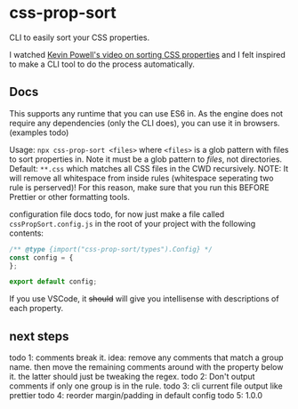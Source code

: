 # css-prop-sort

CLI to easily sort your CSS properties.

I watched [Kevin Powell's video on sorting CSS properties](https://www.youtube.com/watch?v=3Y03OSNw6zo) and I felt inspired to make a CLI tool to do the process automatically.

## Docs

This supports any runtime that you can use ES6 in. As the engine does not require any dependencies (only the CLI does), you can use it in browsers. (examples todo)

Usage: `npx css-prop-sort <files>` where `<files>` is a glob pattern with files to sort properties in. Note it must be a glob pattern to *files*, not directories. Default: `**.css` which matches all CSS files in the CWD recursively. NOTE: It will remove all whitespace from inside rules (whitespace seperating two rule is perserved)! For this reason, make sure that you run this BEFORE Prettier or other formatting tools.

configuration file docs todo, for now just make a file called `cssPropSort.config.js` in the root of your project with the following contents:
```js
/** @type {import("css-prop-sort/types").Config} */
const config = {
};

export default config;
```

If you use VSCode, it ~~should~~ will give you intellisense with descriptions of each property.

## next steps

todo 1: comments break it. idea: remove any comments that match a group name. then move the remaining comments around with the property below it. the latter should just be tweaking the regex.
todo 2: Don't output comments if only one group is in the rule.
todo 3: cli current file output like prettier
todo 4: reorder margin/padding in default config
todo 5: 1.0.0
